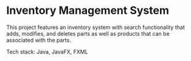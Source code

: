 # Inventory Management System
This project features an inventory system with search functionality that adds, modifies, and deletes parts as well as products that can be associated with the parts.

Tech stack: Java, JavaFX, FXML
